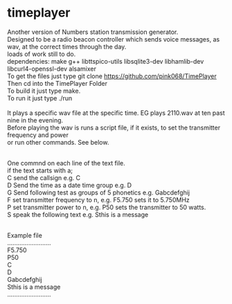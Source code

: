 # timeplayer<br />
Another version of 
Numbers station transmission generator.<br />
Designed to be a radio beacon controller which sends voice messages, as wav, at the correct times through the day.<br />
loads of work still to do.<br />
dependencies: make g++ libttspico-utils libsqlite3-dev libhamlib-dev libcurl4-openssl-dev alsamixer<br />
To get the files just type git clone https://github.com/pink068/TimePlayer<br/>
Then cd into the TimePlayer Folder<br/>
To build it just type make.<br />
To run it just type ./run<br /><br />
It plays a specific wav file at the specific time. EG plays 2110.wav at ten past nine in the evening. <br/>
Before playing the wav is runs a script file, if it exists, to set the transmitter frequency and power <br/> 
or run other commands. See below.

<br />
One commnd on each line of the text file.<br/>
if the text starts with a;<br />
C send the callsign e.g. C<br />
D Send the time as a date time group  e.g. D<br />
G Send following test as groups of 5 phonetics   e.g. Gabcdefghij<br />
F set transmitter frequency to n, e.g.  F5.750 sets it to 5.750MHz<br />
P set transmitter power to n, e.g. P50 sets the transmitter to 50 watts.<br />
S speak the following text e.g. Sthis is a message<br />
<br />

Example file<br />
.........................<br />
F5.750<br />
P50<br />
C<br />
D<br />
Gabcdefghij<br />
Sthis is a message<br />
.........................<br />
